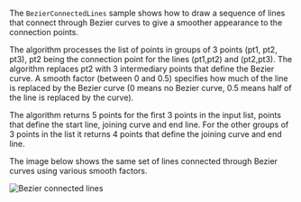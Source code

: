 The `BezierConnectedLines` sample shows how to draw a sequence of lines that connect through Bezier curves to give a smoother appearance to the connection points.

The algorithm processes the list of points in groups of 3 points (pt1, pt2, pt3), pt2 being the connection point for the lines (pt1,pt2) and (pt2,pt3). The algorithm replaces pt2 with 3 intermediary points that define the Bezier curve. A smooth factor (between 0 and 0.5) specifies how much of the line is replaced by the Bezier curve (0 means no Bezier curve, 0.5 means half of the line is replaced by the curve).

The algorithm returns 5 points for the first 3 points in the input list, points that define the start line, joining curve and end line. For the other groups of 3 points in the list it returns 4 points that define the joining curve and end line.

The image below shows the same set of lines connected through Bezier curves using various smooth factors.

![Bezier connected lines](https://github.com/o2solutions/pdf4net/tree/master/GettingStarted/BezierConnectedLines/BezierConnectedLines.gif)
 

